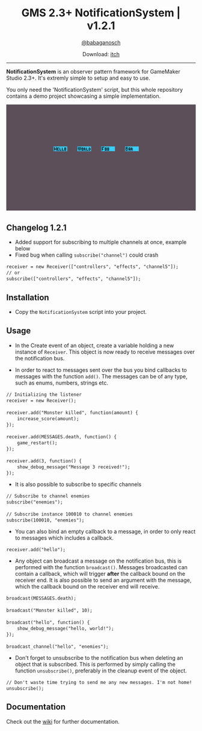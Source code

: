 <h1 align="center">GMS 2.3+ NotificationSystem | v1.2.1</h1>
<p align="center"><a href="https://twitter.com/Babaganosch">@babaganosch</a></p>
<p align="center">Download: <a href="https://babaganosch.itch.io/notificationsystem">itch</a></p>

---

**NotificationSystem** is an observer pattern framework for GameMaker Studio 2.3+. It's extremly simple to setup and easy to use.

You only need the 'NotificationSystem' script, but this whole repository contains a demo project showcasing a simple implementation.

<p align="center">
  <img src="https://raw.githubusercontent.com/babaganosch/open_storage/master/notifications.gif">
</p>

## Changelog 1.2.1

* Added support for subscribing to multiple channels at once, example below
* Fixed bug when calling `subscribe("channel")` could crash
```gml
receiver = new Receiver(["controllers", "effects", "channel5"]);
// or
subscribe(["controllers", "effects", "channel5"]);
```

## Installation

* Copy the `NotificationSystem` script into your project.

## Usage

* In the Create event of an object, create a variable holding a new instance of `Receiver`. This object is now ready to receive messages over the notification bus.

* In order to react to messages sent over the bus you bind callbacks to messages with the function `add()`. The messages can be of any type, such as enums, numbers, strings etc.

```gml
// Initializing the listener
receiver = new Receiver();

receiver.add("Monster killed", function(amount) {
    increase_score(amount);
});

receiver.add(MESSAGES.death, function() {
    game_restart();
});

receiver.add(3, function() {
    show_debug_message("Message 3 received!");
});
```

* It is also possible to subscribe to specific channels
```gml
// Subscribe to channel enemies
subscribe("enemies");

// Subscribe instance 100010 to channel enemies
subscribe(100010, "enemies");
```

* You can also bind an empty callback to a message, in order to only react to messages which includes a callback.

```gml
receiver.add("hello");
```

* Any object can broadcast a message on the notification bus, this is performed with the function `broadcast()`. Messages broadcasted can contain a callback, which will trigger **after** the callback bound on the receiver end. It is also possible to send an argument with the message, which the callback bound on the receiver end will receive.

```gml
broadcast(MESSAGES.death);

broadcast("Monster killed", 10);

broadcast("hello", function() {
    show_debug_message("hello, world!");
});

broadcast_channel("hello", "enemies");
```

* Don't forget to unsubscribe to the notification bus when deleting an object that is subscribed. This is performed by simply calling the function `unsubscribe()`, preferably in the cleanup event of the object.

```gml
// Don't waste time trying to send me any new messages. I'm not home!
unsubscribe();
```

## Documentation

Check out the [wiki](https://github.com/babaganosch/NotificationSystem/wiki) for further documentation.

